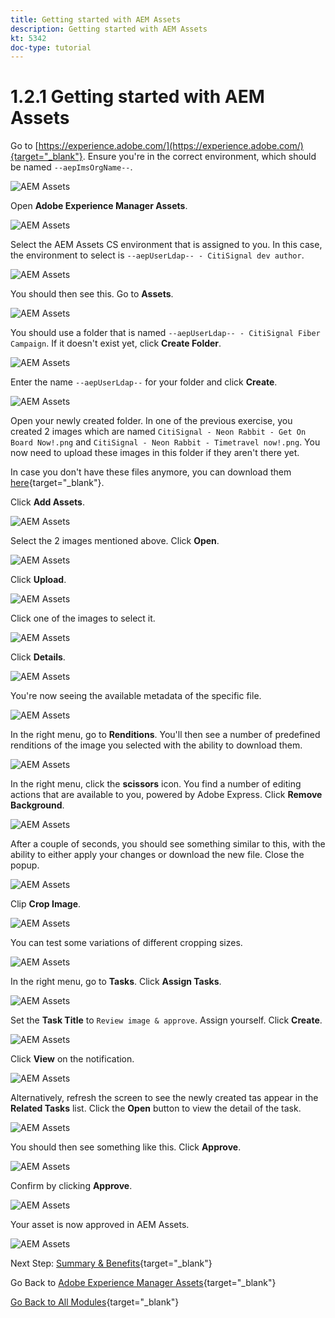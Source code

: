 ```yaml
---
title: Getting started with AEM Assets
description: Getting started with AEM Assets
kt: 5342
doc-type: tutorial
---
```

# 1.2.1 Getting started with AEM Assets

Go to [https://experience.adobe.com/](https://experience.adobe.com/){target="_blank"}. Ensure you're in the correct environment, which should be named `--aepImsOrgName--`.

![AEM Assets](./images/aemassets0.png)

Open **Adobe Experience Manager Assets**.

![AEM Assets](./images/aemassets1.png)

Select the AEM Assets CS environment that is assigned to you. In this case, the environment to select is `--aepUserLdap-- - CitiSignal dev author`.

![AEM Assets](./images/aemassets2.png)

You should then see this. Go to **Assets**.

![AEM Assets](./images/aemassets3.png)

You should use a folder that is named `--aepUserLdap-- - CitiSignal Fiber Campaign`. If it doesn't exist yet, click **Create Folder**.

![AEM Assets](./images/aemassets4.png)

Enter the name `--aepUserLdap--` for your folder and click **Create**.

![AEM Assets](./images/aemassets5.png)

Open your newly created folder. In one of the previous exercise, you created 2 images which are named `CitiSignal - Neon Rabbit - Get On Board Now!.png` and `CitiSignal - Neon Rabbit - Timetravel now!.png`. You now need to upload these images in this folder if they aren't there yet.

In case you don't have these files anymore, you can download them [here](./images/CitiSignal_Neon_Rabbit.zip){target="_blank"}.

Click **Add Assets**.

![AEM Assets](./images/aemassets6.png)

Select the 2 images mentioned above. Click **Open**.

![AEM Assets](./images/aemassets7.png)

Click **Upload**.

![AEM Assets](./images/aemassets8.png)

Click one of the images to select it.

![AEM Assets](./images/aemassets9.png)

Click **Details**.

![AEM Assets](./images/aemassets10.png)

You're now seeing the available metadata of the specific file.

![AEM Assets](./images/aemassets11.png)

In the right menu, go to **Renditions**. You'll then see a number of predefined renditions of the image you selected with the ability to download them.

![AEM Assets](./images/aemassets12.png)

In the right menu, click the **scissors** icon. You find a number of editing actions that are available to you, powered by Adobe Express. Click **Remove Background**.

![AEM Assets](./images/aemassets13.png)

After a couple of seconds, you should see something similar to this, with the ability to either apply your changes or download the new file. Close the popup.

![AEM Assets](./images/aemassets14.png)

Clip **Crop Image**.

![AEM Assets](./images/aemassets15.png)

You can test some variations of different cropping sizes.

![AEM Assets](./images/aemassets16.png)

In the right menu, go to **Tasks**. Click **Assign Tasks**.

![AEM Assets](./images/aemassets17.png)

Set the **Task Title** to `Review image & approve`. Assign yourself. Click **Create**.

![AEM Assets](./images/aemassets18.png)

Click **View** on the notification.

![AEM Assets](./images/aemassets19.png)

Alternatively, refresh the screen to see the newly created tas appear in the **Related Tasks** list. Click the **Open** button to view the detail of the task.

![AEM Assets](./images/aemassets20.png)

You should then see something like this. Click **Approve**.

![AEM Assets](./images/aemassets21.png)

Confirm by clicking **Approve**.

![AEM Assets](./images/aemassets22.png)

Your asset is now approved in AEM Assets.

![AEM Assets](./images/aemassets23.png)

Next Step: [Summary & Benefits](./summary.md){target="_blank"}

Go Back to [Adobe Experience Manager Assets](./aemassets.md){target="_blank"}

[Go Back to All Modules](./../../../overview.md){target="_blank"}
